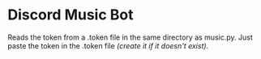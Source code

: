 # Discord Music Bot

Reads the token from a .token file in the same directory as music.py.
Just paste the token in the .token file <em>(create it if it doesn't exist)</em>.
